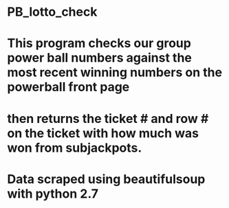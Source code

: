 # PB_lotto_check
# This program checks our group power ball numbers against the most recent winning numbers on the powerball front page
# then returns the ticket # and row # on the ticket with how much was won from subjackpots.
# Data scraped using beautifulsoup with python 2.7
